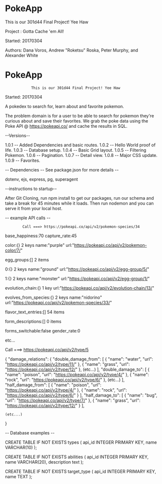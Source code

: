 # PokeApp
This is our 301d44 Final Project! Yee Haw

Project : Gotta Cache 'em All! 

Started: 20170304

Authors: Dana Voros, Andrew "Roketsu" Roska, Peter Murphy, and Alexander White

# PokeApp
                This is our 301d44 Final Project! Yee Haw


Started: 20170304

A pokedex to search for, learn about and favorite pokemon. 

The problem domain is for a user to be able to search for pokemon they're curious about and save their favorites. We grab the poke data using the Poke API @ https://pokeapi.co/ and cache the results in SQL.

--Versions--

1.0.1 -- Added Dependencies and basic routes. 
1.0.2 -- Hello World proof of life. 
1.0.3 -- Database setup. 
1.0.4 -- Basic Grid layout. 
1.0.5 -- Filtering Pokemon. 
1.0.6 -- Pagination. 
1.0.7 -- Detail view.
1.0.8 -- Major CSS update. 
1.0.9 -- Favorites. 

-- Dependencies -- See package.json for more details --

dotenv, ejs, express, pg, superagent

--instructions to startup--

After Git Cloning, run npm install to get our packages, run our schema and take a break for 45 minutes while it loads. Then run nodemon and you can serve it from your local host. 

-- example API calls -- 

            Call ===> https://pokeapi.co/api/v2/pokemon-species/34

base_happiness:70
capture_rate:45

color:{} 2 keys
name:"purple"
url:"https://pokeapi.co/api/v2/pokemon-color/7/"

egg_groups:[] 2 items

0:{} 2 keys
name:"ground"
url:"https://pokeapi.co/api/v2/egg-group/5/"

1:{} 2 keys
name:"monster"
url:"https://pokeapi.co/api/v2/egg-group/1/"

evolution_chain:{} 1 key
url:"https://pokeapi.co/api/v2/evolution-chain/13/"

evolves_from_species:{} 2 keys
name:"nidorino"
url:"https://pokeapi.co/api/v2/pokemon-species/33/"

flavor_text_entries:[] 54 items

form_descriptions:[] 0 items

forms_switchable:false
gender_rate:0 

etc...

Call ===> https://pokeapi.co/api/v2/type/5


{
    "damage_relations": {
        "double_damage_from": [
            {
                "name": "water",
                "url": "https://pokeapi.co/api/v2/type/11/"
            },
            {
                "name": "grass",
                "url": "https://pokeapi.co/api/v2/type/12/"
            },
        (etc...)
        ],
        "double_damage_to": [
            {
                "name": "poison",
                "url": "https://pokeapi.co/api/v2/type/4/"
            },
            {
                "name": "rock",
                "url": "https://pokeapi.co/api/v2/type/6/"
            },
        (etc...)
        ],
        "half_damage_from": [
            {
                "name": "poison",
                "url": "https://pokeapi.co/api/v2/type/4/"
            },
            {
                "name": "rock",
                "url": "https://pokeapi.co/api/v2/type/6/"
            }
        ],
        "half_damage_to": [
            {
                "name": "bug",
                "url": "https://pokeapi.co/api/v2/type/7/"
            },
            {
                "name": "grass",
                "url": "https://pokeapi.co/api/v2/type/12/"
            }
        ],
       
    (etc...)
}      


-- Database examples --  


CREATE TABLE IF NOT EXISTS types (
  api_id INTEGER PRIMARY KEY,
  name VARCHAR(10)
);


CREATE TABLE IF NOT EXISTS abilities (
  api_id INTEGER PRIMARY KEY,
  name VARCHAR(20),
  description text
);

CREATE TABLE IF NOT EXISTS target_type (
  api_id INTEGER PRIMARY KEY,
  name TEXT
);










